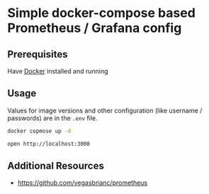 # Simple docker-compose based Prometheus / Grafana config

## Prerequisites

Have [Docker](https://www.docker.com/products/docker-desktop/) installed and running

## Usage

Values for image versions and other configuration (like username / passwords) are in the  `.env` file.

```sh 
docker copmose up -d

open http://localhost:3000
```


## Additional Resources
* https://github.com/vegasbrianc/prometheus
